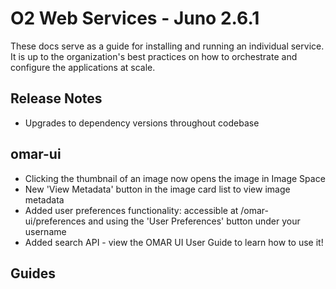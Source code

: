# O2 Web Services - Juno 2.6.1

These docs serve as a guide for installing and running an individual service. It is up to the organization's best practices on how to orchestrate and configure the applications at scale.

## Release Notes

* Upgrades to dependency versions throughout codebase

## omar-ui

* Clicking the thumbnail of an image now opens the image in Image Space
* New 'View Metadata' button in the image card list to view image metadata 
* Added user preferences functionality: accessible at /omar-ui/preferences and using the 'User Preferences' button under your username
* Added search API - view the OMAR UI User Guide to learn how to use it! 

## Guides
